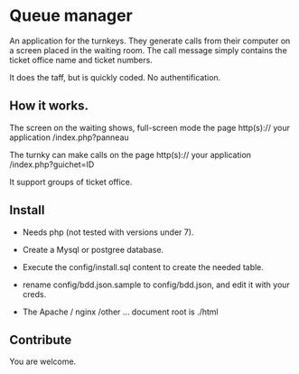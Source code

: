 # Queue manager

An application for the turnkeys. They generate calls from their computer on a screen placed in the waiting room. The call message simply contains the ticket office name and ticket numbers.

It does the taff, but is quickly coded. No authentification.

## How it works.

The screen on the waiting shows, full-screen mode the page http(s):// your application /index.php?panneau

The turnky can make calls on the page http(s):// your application /index.php?guichet=ID

It support groups of ticket office.

## Install

* Needs php (not tested with versions under 7).
* Create a Mysql or postgree database.

* Execute the config/install.sql content to create the needed table.

* rename config/bdd.json.sample to config/bdd.json, and edit it with your creds.

* The Apache / nginx /other ... document root is ./html

## Contribute

You are welcome.

